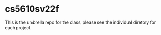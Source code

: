 # cs5610sv22f

This is the umbrella repo for the class, please see the individual diretory for each project.